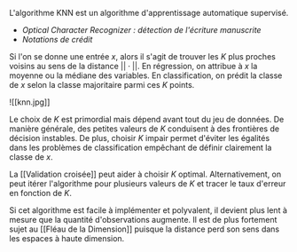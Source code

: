 

L'algorithme KNN est un algorithme d'apprentissage automatique supervisé.
- *Optical Character Recognizer : détection de l'écriture manuscrite*
- *Notations de crédit*

Si l'on se donne une entrée $x$, alors il s'agit de trouver les $K$ plus proches voisins au sens de la distance $||\cdot||$. En régression, on attribue à $x$ la moyenne ou la médiane des variables. En classification, on prédit la classe de $x$ selon la classe majoritaire parmi ces $K$ points.

![[knn.jpg]]

Le choix de $K$ est primordial mais dépend avant tout du jeu de données. De manière générale, des petites valeurs de $K$ conduisent à des frontières de décision instables. De plus, choisir $K$ impair permet d'éviter les égalités dans les problèmes de classification empêchant de définir clairement la classe de $x$.

La [[Validation croisée]] peut aider à choisir $K$ optimal. Alternativement, on peut itérer l'algorithme pour plusieurs valeurs de $K$ et tracer le taux d'erreur en fonction de $K$.

Si cet algorithme est facile à implémenter et polyvalent, il devient plus lent à mesure que la quantité d'observations augmente. Il est de plus fortement sujet au [[Fléau de la Dimension]] puisque la distance perd son sens dans les espaces à haute dimension.


